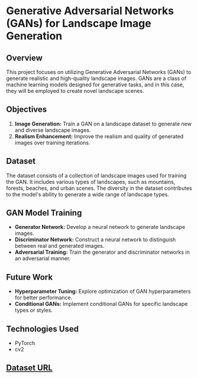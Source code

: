 # Generative Adversarial Networks (GANs) for Landscape Image Generation

## Overview

This project focuses on utilizing Generative Adversarial Networks (GANs) to generate realistic and high-quality landscape images. GANs are a class of machine learning models designed for generative tasks, and in this case, they will be employed to create novel landscape scenes.

## Objectives

1. **Image Generation:** Train a GAN on a landscape dataset to generate new and diverse landscape images.
2. **Realism Enhancement:** Improve the realism and quality of generated images over training iterations.

## Dataset

The dataset consists of a collection of landscape images used for training the GAN. It includes various types of landscapes, such as mountains, forests, beaches, and urban scenes. The diversity in the dataset contributes to the model's ability to generate a wide range of landscape types.


## GAN Model Training

- **Generator Network:** Develop a neural network to generate landscape images.
- **Discriminator Network:** Construct a neural network to distinguish between real and generated images.
- **Adversarial Training:** Train the generator and discriminator networks in an adversarial manner.

## Future Work

- **Hyperparameter Tuning:** Explore optimization of GAN hyperparameters for better performance.
- **Conditional GANs:** Implement conditional GANs for specific landscape types or styles.

## Technologies Used

- PyTorch
- cv2

## [Dataset URL](https://www.kaggle.com/datasets/arnavsmayan/netflix-userbase-dataset)
